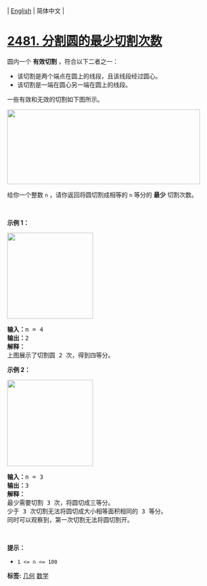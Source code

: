 | [English](README_EN.md) | 简体中文 |

# [2481. 分割圆的最少切割次数](https://leetcode.cn/problems/minimum-cuts-to-divide-a-circle)
<p>圆内一个 <strong>有效切割</strong>&nbsp;，符合以下二者之一：</p>

<ul>
	<li>该切割是两个端点在圆上的线段，且该线段经过圆心。</li>
	<li>该切割是一端在圆心另一端在圆上的线段。</li>
</ul>

<p>一些有效和无效的切割如下图所示。</p>

<p><img alt="" src="https://assets.leetcode.com/uploads/2022/10/29/alldrawio.png" style="width: 450px; height: 174px;" /></p>

<p>给你一个整数&nbsp;<code>n</code>&nbsp;，请你返回将圆切割成相等的&nbsp;<code>n</code>&nbsp;等分的&nbsp;<strong>最少</strong>&nbsp;切割次数。</p>

<p>&nbsp;</p>

<p><strong>示例 1：</strong></p>

<p><img alt="" src="https://assets.leetcode.com/uploads/2022/10/24/11drawio.png" style="width: 200px; height: 200px;" /></p>

<pre>
<b>输入：</b>n = 4
<b>输出：</b>2
<b>解释：</b>
上图展示了切割圆 2 次，得到四等分。
</pre>

<p><strong>示例 2：</strong></p>

<p><img alt="" src="https://assets.leetcode.com/uploads/2022/10/24/22drawio.png" style="width: 200px; height: 201px;" /></p>

<pre>
<b>输入：</b>n = 3
<b>输出：</b>3
<strong>解释：</strong>
最少需要切割 3 次，将圆切成三等分。
少于 3 次切割无法将圆切成大小相等面积相同的 3 等分。
同时可以观察到，第一次切割无法将圆切割开。
</pre>

<p>&nbsp;</p>

<p><strong>提示：</strong></p>

<ul>
	<li><code>1 &lt;= n &lt;= 100</code></li>
</ul>

**标签:**  [几何](https://leetcode.cn/tag/geometry) [数学](https://leetcode.cn/tag/math) 